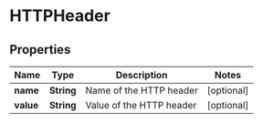 

# HTTPHeader


## Properties

| Name | Type | Description | Notes |
|------------ | ------------- | ------------- | -------------|
|**name** | **String** | Name of the HTTP header |  [optional] |
|**value** | **String** | Value of the HTTP header |  [optional] |



